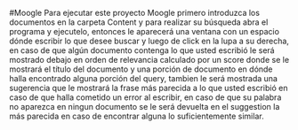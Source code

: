 #Moogle
Para ejecutar este proyecto Moogle primero introduzca los documentos en la carpeta Content y para realizar su búsqueda abra el programa y ejecutelo, entonces le aparecerá una ventana con un espacio dónde escribir lo que desee buscar y luego de click en la lupa a su derecha, en caso de que algún documento contenga lo que usted escribió le será mostrado debajo en orden de relevancia calculado por un score donde se le mostrará el título del documento y una porción de documento en dónde halla encontrado alguna porción del query, tambien le será mostrada una sugerencia que le mostrará la frase más parecida a lo que usted escribió en caso de que halla cometido un error al escribir, en caso de que su palabra no aparezca en ningun documento se le será devuelta en el suggestion la más parecida en caso de encontrar alguna lo suficientemente similar.
